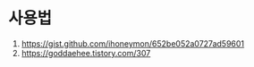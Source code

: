 사용법
=====================
1. https://gist.github.com/ihoneymon/652be052a0727ad59601
2. https://goddaehee.tistory.com/307

